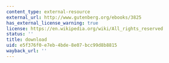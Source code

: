 ```yaml
---
content_type: external-resource
external_url: http://www.gutenberg.org/ebooks/3825
has_external_license_warning: true
license: https://en.wikipedia.org/wiki/All_rights_reserved
status: ''
title: download
uid: e5f376f0-e7eb-4bde-8e07-bcc99d8b8815
wayback_url: ''
---
```

